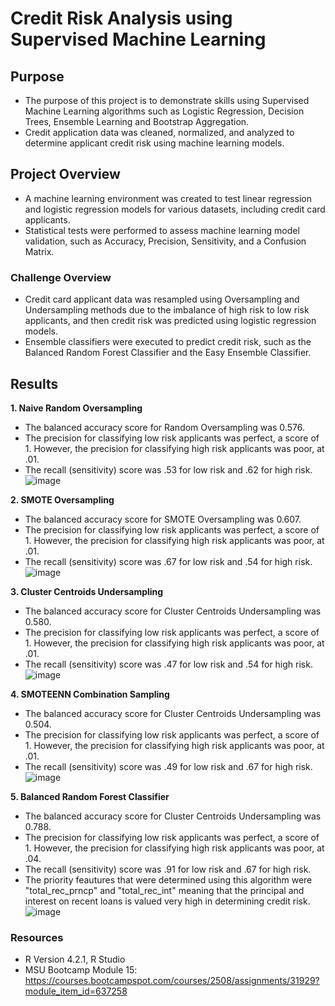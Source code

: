 # Credit Risk Analysis using Supervised Machine Learning

## Purpose
- The purpose of this project is to demonstrate skills using Supervised Machine Learning algorithms such as Logistic Regression, Decision Trees, Ensemble Learning and Bootstrap Aggregation.
- Credit application data was cleaned, normalized, and analyzed to determine applicant credit risk using machine learning models.   

## Project Overview
- A machine learning environment was created to test linear regression and logistic regression models for various datasets, including credit card applicants. 
- Statistical tests were performed to assess machine learning model validation, such as Accuracy, Precision, Sensitivity, and a Confusion Matrix. 


### Challenge Overview
- Credit card applicant data was resampled using Oversampling and Undersampling methods due to the imbalance of high risk to low risk applicants, and then credit risk was predicted using logistic regression models. 
- Ensemble classifiers were executed to predict credit risk, such as the Balanced Random Forest Classifier and the Easy Ensemble Classifier. 

## Results
**1. Naive Random Oversampling**
- The balanced accuracy score for Random Oversampling was 0.576. 
- The precision for classifying low risk applicants was perfect, a score of 1. However, the precision for classifying high risk applicants was poor, at .01. 
- The recall (sensitivity) score was .53 for low risk and .62 for high risk.
![image](https://user-images.githubusercontent.com/104038813/193288912-bd967001-8e0f-43b6-9665-e086fa0ab6b1.png)

**2. SMOTE Oversampling**
- The balanced accuracy score for SMOTE Oversampling was 0.607. 
- The precision for classifying low risk applicants was perfect, a score of 1. However, the precision for classifying high risk applicants was poor, at .01. 
- The recall (sensitivity) score was .67 for low risk and .54 for high risk.
![image](https://user-images.githubusercontent.com/104038813/193289246-51328f02-2be1-4154-954e-f974490a7cfc.png)

**3. Cluster Centroids Undersampling**
- The balanced accuracy score for Cluster Centroids Undersampling was 0.580. 
- The precision for classifying low risk applicants was perfect, a score of 1. However, the precision for classifying high risk applicants was poor, at .01. 
- The recall (sensitivity) score was .47 for low risk and .54 for high risk.
![image](https://user-images.githubusercontent.com/104038813/193289726-b6aafd1e-b8e0-4cc1-885d-004ab26919d5.png)

**4. SMOTEENN Combination Sampling**
- The balanced accuracy score for Cluster Centroids Undersampling was 0.504. 
- The precision for classifying low risk applicants was perfect, a score of 1. However, the precision for classifying high risk applicants was poor, at .01. 
- The recall (sensitivity) score was .49 for low risk and .67 for high risk.
![image](https://user-images.githubusercontent.com/104038813/193290080-4de71711-689b-49e7-ad84-b2b330c113d1.png)

**5. Balanced Random Forest Classifier**
- The balanced accuracy score for Cluster Centroids Undersampling was 0.788. 
- The precision for classifying low risk applicants was perfect, a score of 1. However, the precision for classifying high risk applicants was poor, at .04. 
- The recall (sensitivity) score was .91 for low risk and .67 for high risk.
- The priority feautures that were determined using this algorithm were "total_rec_prncp" and "total_rec_int" meaning that the principal and interest on recent loans is valued very high in determining credit risk. 
![image](https://user-images.githubusercontent.com/104038813/193290492-73636928-0e4b-45e7-8814-bc2c214dd5c5.png)







### Resources
- R Version 4.2.1, R Studio
- MSU Bootcamp Module 15: https://courses.bootcampspot.com/courses/2508/assignments/31929?module_item_id=637258
